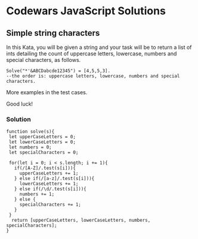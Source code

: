 # Codewars JavaScript Solutions

## Simple string characters

In this Kata, you will be given a string and your task will be to return a list of ints detailing the count of uppercase letters, lowercase, numbers and special characters, as follows.

```
Solve("*'&ABCDabcde12345") = [4,5,5,3].
--the order is: uppercase letters, lowercase, numbers and special characters.
```

More examples in the test cases.

Good luck!

### Solution

```
function solve(s){
 let upperCaseLetters = 0;
 let lowerCaseLetters = 0;
 let numbers = 0;
 let specialCharacters = 0;

 for(let i = 0; i < s.length; i += 1){
   if(/[A-Z]/.test(s[i])){
     upperCaseLetters += 1;
   } else if(/[a-z]/.test(s[i])){
     lowerCaseLetters += 1;
   } else if(/\d/.test(s[i])){
     numbers += 1;
   } else {
     specialCharacters += 1;
   }
 }
  return [upperCaseLetters, lowerCaseLetters, numbers, specialCharacters];
}
```
